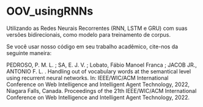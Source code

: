 # OOV_usingRNNs
Utilizando as Redes Neurais Recorrentes (RNN, LSTM e GRU) com suas versões bidirecionais, como modelo para treinamento de corpus. 

Se você usar nosso código em seu trabalho acadêmico, cite-nos da seguinte maneira:

PEDROSO, P. M. L. ; SA, E. J. V. ; Lobato, Fábio Manoel Franca ; JACOB JR., ANTONIO F. L. . Handling out of vocabulary words at the semantical level using recurrent neural networks. In: IEEE/WIC/ACM International Conference on Web Intelligence and Intelligent Agent Technology, 2022, Niagara Falls, Canada. Proceedings of the 21th IEEE/WIC/ACM International Conference on Web Intelligence and Intelligent Agent Technology, 2022.
